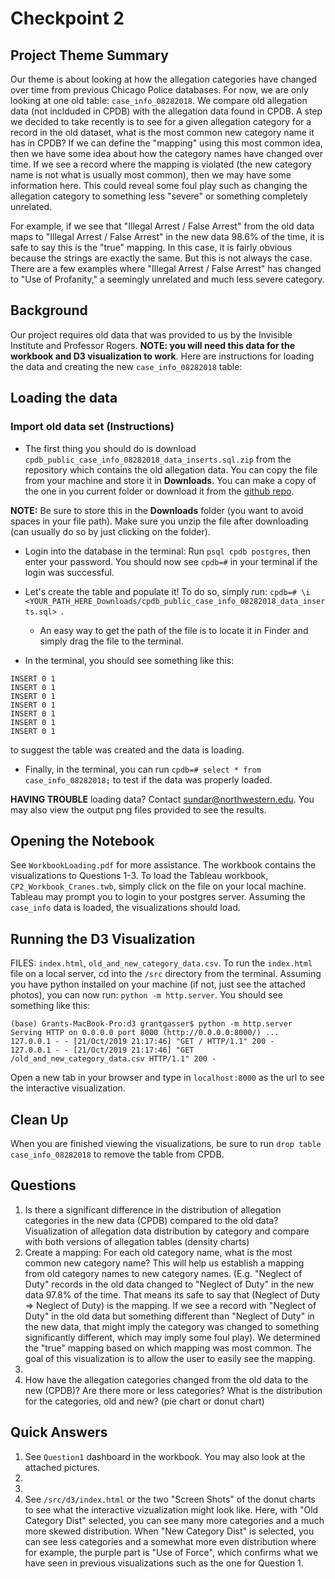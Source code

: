 # Checkpoint 2

## Project Theme Summary
Our theme is about looking at how the allegation categories have changed over time from previous Chicago Police databases. For now, we are only looking at one old table: `case_info_08282018`. We compare old allegation data (not inclduded in CPDB) with the allegation data found in CPDB. A step we decided to take recently is to see for a given allegation category for a record in the old dataset, what is the most common new category name it has in CPDB? If we can define the "mapping" using this most common idea, then we have some idea about how the category names have changed over time. If we see a record where the mapping is violated (the new category name is not what is usually most common), then we may have some information here. This could reveal some foul play such as changing the allegation category to something less "severe" or something completely unrelated. 

For example, if we see that "Illegal Arrest / False Arrest" from the old data maps to "Illegal Arrest / False Arrest" in the new data 98.6% of the time, it is safe to say this is the "true" mapping. In this case, it is fairly obvious because the strings are exactly the same. But this is not always the case. There are a few examples where "Illegal Arrest / False Arrest" has changed to "Use of Profanity," a seemingly unrelated and much less severe category. 

## Background
Our project requires old data that was provided to us by the Invisible Institute and Professor Rogers. **NOTE: you will need this data for the workbook and D3 visualization to work**. Here are instructions for loading the data and creating the new `case_info_08282018` table:

## Loading the data

### Import old data set (Instructions)
* The first thing you should do is download `cpdb_public_case_info_08282018_data_inserts.sql.zip` from the repository which contains the old allegation data. You can copy the file from your machine and store it in **Downloads**. You can make a copy of the one in you current folder or download it from the [github repo](https://github.com/grantgasser/spectacular-cranes-data-science-checkpoints/tree/master/checkpoint2).

**NOTE:** Be sure to store this in the **Downloads** folder (you want to avoid spaces in your file path). Make sure you   unzip the file after downloading (can usually do so by just clicking on the folder).

* Login into the database in the terminal:
Run `psql cpdb postgres`, then enter your password. You should now see `cpdb=#` in your terminal if the login was successful.

* Let's create the table and populate it! To do so, simply run:
`cpdb=# \i <YOUR_PATH_HERE_Downloads/cpdb_public_case_info_08282018_data_inserts.sql> `.
  - An easy way to get the path of the file is to locate it in Finder and simply drag the file to the terminal.

* In the terminal, you should see something like this:
```
INSERT 0 1
INSERT 0 1
INSERT 0 1
INSERT 0 1
INSERT 0 1
INSERT 0 1
INSERT 0 1
```
to suggest the table was created and the data is loading.

* Finally, in the terminal, you can run `cpdb=# select * from case_info_08282018;` to test if the data was properly loaded.

**HAVING TROUBLE** loading data? Contact sundar@northwestern.edu. You may also view the output png files provided to see the results.


## Opening the Notebook
See `WorkbookLoading.pdf` for more assistance. The workbook contains the visualizations to Questions 1-3. To load the Tableau workbook, `CP2_Workbook_Cranes.twb`, simply click on the file on your local machine. Tableau may prompt you to login to your postgres server. Assuming the `case_info` data is loaded, the visualizations should load.

## Running the D3 Visualization
FILES: `index.html`, `old_and_new_category_data.csv`. To run the `index.html` file on a local server, cd into the `/src` directory from the terminal. Assuming you have python installed on your machine (if not, just see the attached photos), you can now run:
`python -m http.server`. You should see something like this:
```
(base) Grants-MacBook-Pro:d3 grantgasser$ python -m http.server
Serving HTTP on 0.0.0.0 port 8000 (http://0.0.0.0:8000/) ...
127.0.0.1 - - [21/Oct/2019 21:17:46] "GET / HTTP/1.1" 200 -
127.0.0.1 - - [21/Oct/2019 21:17:46] "GET /old_and_new_category_data.csv HTTP/1.1" 200 -
```

Open a new tab in your browser and type in `localhost:8000` as the url to see the interactive visualization.

## Clean Up
When you are finished viewing the visualizations, be sure to run `drop table case_info_08282018` to remove the table from CPDB.

## Questions
1. Is there a significant difference in the distribution of allegation categories in the new data (CPDB) compared to the old data? Visualization of allegation data distribution by category and compare with both versions of allegation tables (density charts)
2. Create a mapping: For each old category name, what is the most common new category name? This will help us establish a mapping from old category names to new category names. (E.g. "Neglect of Duty" records in the old data changed to "Neglect of Duty" in the new data 97.8% of the time. That means its safe to say that (Neglect of Duty => Neglect of Duty) is the mapping. If we see a record with "Neglect of Duty" in the old data but something different than "Neglect of Duty" in the new data, that might imply the category was changed to something significantly different, which may imply some foul play). We determined the "true" mapping based on which mapping was most common. The goal of this visualization is to allow the user to easily see the mapping.
3. 
4. How have the allegation categories changed from the old data to the new (CPDB)? Are there more or less categories? What is the distribution for the categories, old and new? (pie chart or donut chart)


## Quick Answers
1. See `Question1` dashboard in the workbook. You may also look at the attached pictures. 
2. 
3. 
4. See `/src/d3/index.html` or the two "Screen Shots" of the donut charts to see what the interactive vizualization might look like. Here, with "Old Category Dist" selected, you can see many more categories and a much more skewed distribution. When "New Category Dist" is selected, you can see less categories and a somewhat more even distribution where for example, the purple part is "Use of Force", which confirms what we have seen in previous visualizations such as the one for Question 1.
